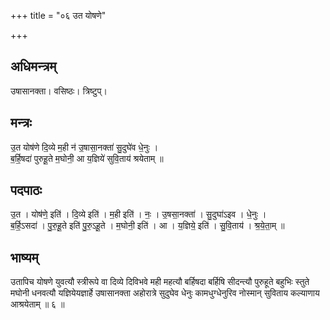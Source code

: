 +++
title = "०६ उत योषणे"

+++
## अधिमन्त्रम्
उषासानक्ता। वसिष्ठः। त्रिष्टुप्।

## मन्त्रः
उ॒त योष॑णे दि॒व्ये म॒ही न॑ उ॒षासा॒नक्ता॑ सु॒दुघे॑व धे॒नुः ।  
ब॒र्हि॒षदा॑ पुरुहू॒ते म॒घोनी॒ आ य॒ज्ञिये॑ सुवि॒ताय॑ श्रयेताम् ॥

## पदपाठः
उ॒त । योष॑णे॒ इति॑ । दि॒व्ये इति॑ । म॒ही इति॑ । नः॒ । उ॒षसा॒नक्ता॑ । सु॒दुघा॑ऽइव । धे॒नुः ।  
ब॒र्हि॒ऽसदा॑ । पु॒रु॒हू॒ते इति॑ पु॒रु॒ऽहू॒ते । म॒घोनी॒ इति॑ । आ । य॒ज्ञिये॒ इति॑ । सु॒वि॒ताय॑ । श्र॒ये॒ता॒म् ॥

## भाष्यम्
उतापिच योषणे युवत्यौ स्त्रीरूपे वा दिव्ये दिविभवे मही महत्यौ बर्हिषदा बर्हिषि सीदन्त्यौ पुरुहूते बहुभिः स्तुते मघोनी धनवत्यौ यज्ञियेयज्ञार्हे उषासानक्ता अहोरात्रे सुदुघेव धेनुः कामधुग्धेनुरिव नोस्मान् सुविताय कल्याणाय आश्रयेताम् ॥ ६ ॥